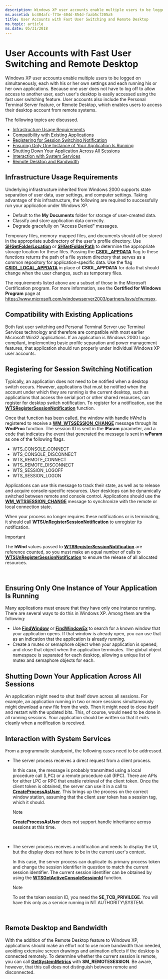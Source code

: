```yaml
---
description: Windows XP user accounts enable multiple users to be logged on simultaneously, each with his or her own settings and each running his or her own applications.
ms.assetid: bc404afc-f73e-404d-854d-faab5cf205a5
title: User Accounts with Fast User Switching and Remote Desktop
ms.topic: article
ms.date: 05/31/2018
---
```


# User Accounts with Fast User Switching and Remote Desktop

Windows XP user accounts enable multiple users to be logged on simultaneously, each with his or her own settings and each running his or her own applications. Because one user does not have to log off to allow access to another user, each user's desktop is easily accessed using the fast user switching feature. User accounts also include the Personal Terminal Server feature, or Remote Desktop, which enables users to access their desktop account from remote systems.

The following topics are discussed.

- [Infrastructure Usage Requirements](#infrastructure-usage-requirements)
- [Compatibility with Existing Applications](#compatibility-with-existing-applications)
- [Registering for Session Switching Notification](#registering-for-session-switching-notification)
- [Ensuring Only One Instance of Your Application Is Running](#ensuring-only-one-instance-of-your-application-is-running)
- [Shutting Down Your Application Across All Sessions](#shutting-down-your-application-across-all-sessions)
- [Interaction with System Services](#interaction-with-system-services)
- [Remote Desktop and Bandwidth](#remote-desktop-and-bandwidth)

## Infrastructure Usage Requirements

Underlying infrastructure inherited from Windows 2000 supports state separation of user data, user settings, and computer settings. Taking advantage of this infrastructure, the following are required to successfully run your application under Windows XP.

-   Default to the **My Documents** folder for storage of user-created data.
-   Classify and store application data correctly.
-   Degrade gracefully on "Access Denied" messages.

Temporary files, memory-mapped files, and documents should all be stored in the appropriate subdirectory of the user's profile directory. Use [**SHGetFolderLocation**](/windows/desktop/api/shlobj_core/nf-shlobj_core-shgetfolderlocation) or [**SHGetFolderPath**](/windows/desktop/api/shlobj_core/nf-shlobj_core-shgetfolderpatha) to determine the appropriate storage location for these files. Passing the [**CSIDL\_APPDATA**](csidl.md) flag to these functions returns the path of a file system directory that serves as a common repository for application-specific data. Use the flag [**CSIDL\_LOCAL\_APPDATA**](csidl.md) in place of **CSIDL\_APPDATA** for data that should change when the user changes, such as temporary files.

The requirements listed above are a subset of those in the Microsoft Certification program. For more information, see the **Certified for Windows Program** page at https://www.microsoft.com/windowsserver2003/partners/isvs/cfw.mspx.

## Compatibility with Existing Applications

Both fast user switching and Personal Terminal Server use Terminal Services technology and therefore are compatible with most earlier Microsoft Win32 applications. If an application is Windows 2000 Logo compliant, implementing basic profile separation and power management features, that application should run properly under individual Windows XP user accounts.

## Registering for Session Switching Notification

Typically, an application does not need to be notified when a desktop switch occurs. However, applications that must be notified when the account under which they are running is the current desktop, such as applications that access the serial port or other shared resources, can register for desktop switch notification. To register for a notification, use the [**WTSRegisterSessionNotification**](/windows/win32/api/wtsapi32/nf-wtsapi32-wtsregistersessionnotification) function.

Once that function has been called, the window with handle *hWnd* is registered to receive a [**WM\_WTSSESSION\_CHANGE**](../termserv/wm-wtssession-change.md) message through its **WndProc** function. The session ID is sent in the **lParam** parameter, and a code that indicates the event that generated the message is sent in **wParam** as one of the following flags.

-   WTS\_CONSOLE\_CONNECT
-   WTS\_CONSOLE\_DISCONNECT
-   WTS\_REMOTE\_CONNECT
-   WTS\_REMOTE\_DISCONNECT
-   WTS\_SESSION\_LOGOFF
-   WTS\_SESSION\_LOGON

Applications can use this message to track their state, as well as to release and acquire console-specific resources. User desktops can be dynamically switched between remote and console control. Applications should use the [**WM\_WTSSESSION\_CHANGE**](../termserv/wm-wtssession-change.md) message to synchronize with the remote or local connection state.

When your process no longer requires these notifications or is terminating, it should call [**WTSUnRegisterSessionNotification**](/windows/win32/api/wtsapi32/nf-wtsapi32-wtsunregistersessionnotification) to unregister its notification.

> [!IMPORTANT]
> The **hWnd** values passed to [**WTSRegisterSessionNotification**](/windows/win32/api/wtsapi32/nf-wtsapi32-wtsregistersessionnotification) are reference counted, so you must make an equal number of calls to [**WTSUnRegisterSessionNotification**](/windows/win32/api/wtsapi32/nf-wtsapi32-wtsunregistersessionnotification) to ensure the release of all allocated resources.

 

## Ensuring Only One Instance of Your Application Is Running

Many applications must ensure that they have only one instance running. There are several ways to do this in Windows XP. Among them are the following:

-   Use [**FindWindow**](/windows/win32/api/winuser/nf-winuser-findwindowa) or [**FindWindowEx**](/windows/win32/api/winuser/nf-winuser-findwindowexa) to search for a known window that your application opens. If that window is already open, you can use that as an indication that the application is already running.
-   Create a mutex or semaphore object when your application is opened, and close that object when the application terminates. The global object namespace is separated for each desktop, allowing a unique list of mutex and semaphore objects for each.

## Shutting Down Your Application Across All Sessions

An application might need to shut itself down across all sessions. For example, an application running in two or more sessions simultaneously might download a new file from the web. Then it might need to close itself and restart with the updated bits. This, of course, would need to be done in all running sessions. Your application should be written so that it exits cleanly when a notification is received.

## Interaction with System Services

From a programmatic standpoint, the following cases need to be addressed.

-   The server process receives a direct request from a client process.

    In this case, the message is probably transmitted using a local procedure call (LPC) or a remote procedure call (RPC). There are APIs for either LPC or RPC that enable retrieval of the client token. Once the client token is obtained, the server can use it in a call to [**CreateProcessAsUser**](/windows/win32/api/processthreadsapi/nf-processthreadsapi-createprocessasusera). This brings up the process on the correct window station, assuming that the client user token has a session tag, which it should.

    > [!Note]  
    > [**CreateProcessAsUser**](/windows/win32/api/processthreadsapi/nf-processthreadsapi-createprocessasusera) does not support handle inheritance across sessions at this time.

     

-   The server process receives a notification and needs to display the UI, but the display does not have to be in the current user's context.

    In this case, the server process can duplicate its primary process token and change the session identifier in question to match the current session identifier. The current session identifier can be obtained by using the [**WTSGetActiveConsoleSessionId**](/windows/win32/api/winbase/nf-winbase-wtsgetactiveconsolesessionid) function.

    > [!Note]  
    > To set the token session ID, you need the **SE\_TCB\_PRIVILEGE**. You will have this only as a service running in NT AUTHORITY\\SYSTEM.

     

## Remote Desktop and Bandwidth

With the addition of the Remote Desktop feature to Windows XP, applications should make an effort not to use more bandwidth than needed, avoiding extensive screen drawings and animation effects if the desktop is connected remotely. To determine whether the current session is remote, you can call [**GetSystemMetrics**](/windows/win32/api/winuser/nf-winuser-getsystemmetrics) with **SM\_REMOTESESSION**. Be aware, however, that this call does not distinguish between remote and disconnected.

 

 
